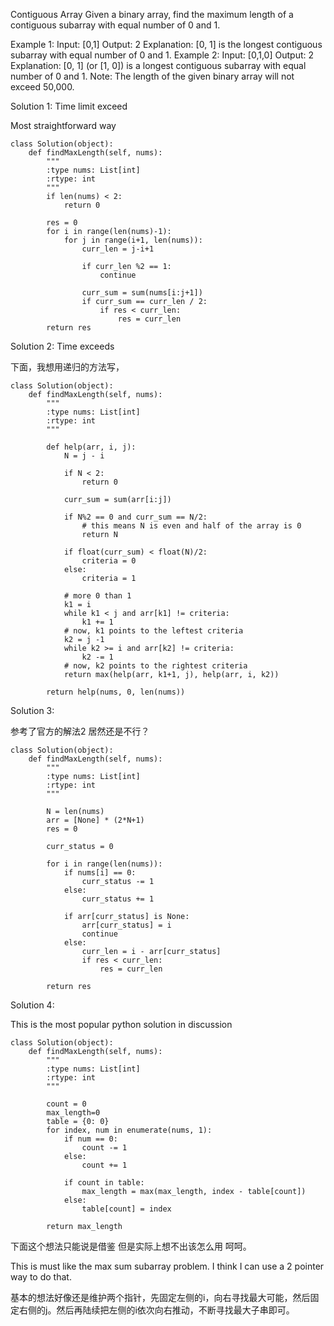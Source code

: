 Contiguous Array
Given a binary array, find the maximum length of a contiguous subarray with equal number of 0 and 1.

Example 1:
Input: [0,1]
Output: 2
Explanation: [0, 1] is the longest contiguous subarray with equal number of 0 and 1.
Example 2:
Input: [0,1,0]
Output: 2
Explanation: [0, 1] (or [1, 0]) is a longest contiguous subarray with equal number of 0 and 1.
Note: The length of the given binary array will not exceed 50,000.

Solution 1: Time limit exceed

Most straightforward way

```
class Solution(object):
    def findMaxLength(self, nums):
        """
        :type nums: List[int]
        :rtype: int
        """
        if len(nums) < 2:
            return 0
        
        res = 0
        for i in range(len(nums)-1):
            for j in range(i+1, len(nums)):
                curr_len = j-i+1
                
                if curr_len %2 == 1:
                    continue
                
                curr_sum = sum(nums[i:j+1])
                if curr_sum == curr_len / 2:
                    if res < curr_len:
                        res = curr_len
        return res

```
Solution 2: Time exceeds

下面，我想用递归的方法写，

```
class Solution(object):
    def findMaxLength(self, nums):
        """
        :type nums: List[int]
        :rtype: int
        """
        
        def help(arr, i, j):
            N = j - i
            
            if N < 2:
                return 0

            curr_sum = sum(arr[i:j])
            
            if N%2 == 0 and curr_sum == N/2:
                # this means N is even and half of the array is 0
                return N
            
            if float(curr_sum) < float(N)/2:
                criteria = 0
            else:
                criteria = 1
            
            # more 0 than 1
            k1 = i
            while k1 < j and arr[k1] != criteria:
                k1 += 1
            # now, k1 points to the leftest criteria
            k2 = j -1 
            while k2 >= i and arr[k2] != criteria:
                k2 -= 1
            # now, k2 points to the rightest criteria
            return max(help(arr, k1+1, j), help(arr, i, k2))
        
        return help(nums, 0, len(nums))
```

Solution 3:

参考了官方的解法2 居然还是不行？

```
class Solution(object):
    def findMaxLength(self, nums):
        """
        :type nums: List[int]
        :rtype: int
        """
        
        N = len(nums)
        arr = [None] * (2*N+1)
        res = 0
        
        curr_status = 0
        
        for i in range(len(nums)):
            if nums[i] == 0:
                curr_status -= 1
            else:
                curr_status += 1
            
            if arr[curr_status] is None:
                arr[curr_status] = i
                continue
            else:
                curr_len = i - arr[curr_status]
                if res < curr_len:
                    res = curr_len

        return res

```

Solution 4: 

This is the most popular python solution in discussion

```
class Solution(object):
    def findMaxLength(self, nums):
        """
        :type nums: List[int]
        :rtype: int
        """
        
        count = 0
        max_length=0
        table = {0: 0}
        for index, num in enumerate(nums, 1):
            if num == 0:
                count -= 1
            else:
                count += 1
            
            if count in table:
                max_length = max(max_length, index - table[count])
            else:
                table[count] = index
        
        return max_length
```






下面这个想法只能说是借鉴 但是实际上想不出该怎么用 呵呵。

This is must like the max sum subarray problem. I think I can use a 2 pointer way to do that.

基本的想法好像还是维护两个指针，先固定左侧的i，向右寻找最大可能，然后固定右侧的j。然后再陆续把左侧的i依次向右推动，不断寻找最大子串即可。

